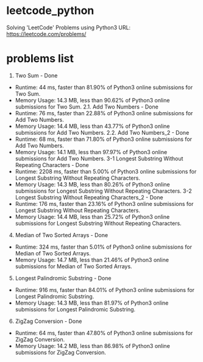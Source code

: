 # leetcode_python
Solving 'LeetCode' Problems using Python3
URL: https://leetcode.com/problems/

# problems list
1. Two Sum - Done
- Runtime: 44 ms, faster than 81.90% of Python3 online submissions for Two Sum.
- Memory Usage: 14.3 MB, less than 90.62% of Python3 online submissions for Two Sum.
2.1. Add Two Numbers - Done
- Runtime: 76 ms, faster than 22.88% of Python3 online submissions for Add Two Numbers.
- Memory Usage: 14.4 MB, less than 43.77% of Python3 online submissions for Add Two Numbers.
2.2. Add Two Numbers_2 - Done
- Runtime: 68 ms, faster than 71.80% of Python3 online submissions for Add Two Numbers.
- Memory Usage: 14.1 MB, less than 97.97% of Python3 online submissions for Add Two Numbers.
3-1 Longest Substring Without Repeating Characters - Done
- Runtime: 2208 ms, faster than 5.00% of Python3 online submissions for Longest Substring Without Repeating Characters.
- Memory Usage: 14.3 MB, less than 80.26% of Python3 online submissions for Longest Substring Without Repeating Characters.
3-2 Longest Substring Without Repeating Characters_2 - Done
- Runtime: 176 ms, faster than 23.16% of Python3 online submissions for Longest Substring Without Repeating Characters.
- Memory Usage: 14.4 MB, less than 25.72% of Python3 online submissions for Longest Substring Without Repeating Characters.
4. Median of Two Sorted Arrays - Done
- Runtime: 324 ms, faster than 5.01% of Python3 online submissions for Median of Two Sorted Arrays.
- Memory Usage: 14.7 MB, less than 21.46% of Python3 online submissions for Median of Two Sorted Arrays.
5. Longest Palindromic Substring - Done
- Runtime: 916 ms, faster than 84.01% of Python3 online submissions for Longest Palindromic Substring.
- Memory Usage: 14.3 MB, less than 81.97% of Python3 online submissions for Longest Palindromic Substring.
6. ZigZag Conversion - Done
- Runtime: 64 ms, faster than 47.80% of Python3 online submissions for ZigZag Conversion.
- Memory Usage: 14.2 MB, less than 86.98% of Python3 online submissions for ZigZag Conversion.
